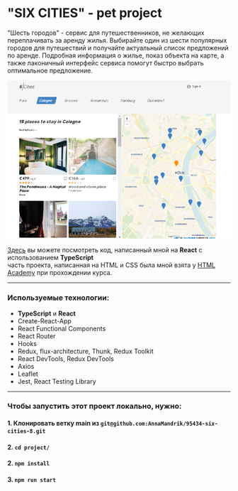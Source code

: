 # "SIX CITIES" - pet project

"Шесть городов" -  сервис для путешественников, не желающих переплачивать за аренду жилья. Выбирайте один из шести популярных городов для путешествий и получайте актуальный список предложений по аренде. Подробная информация о жилье, показ объекта на карте, а также лаконичный интерфейс сервиса помогут быстро выбрать оптимальное предложение.

<img src="https://github.com/AnnaMandrik/95434-six-cities-8/blob/master/project/public/img/main-six-cities.png" alt="six cities app">


[Здесь](https://github.com/AnnaMandrik/95434-six-cities-8/tree/master/project/src) вы можете посмотреть код, написанный мной на **React** с использованием **TypeScript**<br>
часть проекта, написанная на HTML и CSS была мной взята у  [HTML Academy](https://htmlacademy.ru/) при прохождении курса.

---

### Используемые технологии:

* **TypeScript** и **React**
* Create-React-App
* React Functional Components
* React Router
* Hooks
* Redux, flux-architecture, Thunk, Redux Toolkit
* React DevTools, Redux DevTools
* Axios
* Leaflet
* Jest, React Testing Library

---

### Чтобы запустить этот проект локально, нужно:

#### 1. Клонировать ветку main из `git@github.com:AnnaMandrik/95434-six-cities-8.git`

#### 2. `cd project/`

#### 2. `npm install`

#### 3. `npm run start`
